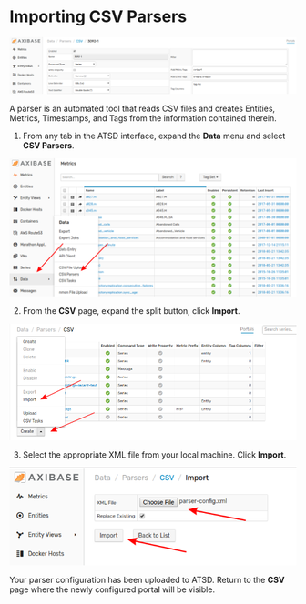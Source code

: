 # Importing CSV Parsers 

![](images/parser.png)

A parser is an automated tool that reads CSV files and creates Entities, Metrics, Timestamps, and Tags from the information contained therein.

1. From any tab in the ATSD interface, expand the **Data** menu and select **CSV Parsers**.

![](images/data-csv-path.png)

2. From the **CSV** page, expand the split button, click **Import**.

![](images/csv-import.png)

3. Select the appropriate XML file from your local machine. Click **Import**.

![](images/import-parser-config.png)

Your parser configuration has been uploaded to ATSD. Return to the **CSV** page where the newly configured portal will be visible.
